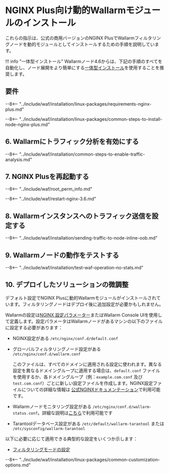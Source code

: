 [img-wl-console-users]:             ../images/check-user-no-2fa.png
[wallarm-status-instr]:             ../admin-en/configure-statistics-service.md
[memory-instr]:                     ../admin-en/configuration-guides/allocate-resources-for-node.md
[waf-directives-instr]:             ../admin-en/configure-parameters-en.md
[ptrav-attack-docs]:                ../attacks-vulns-list.md#path-traversal
[attacks-in-ui-image]:              ../images/admin-guides/test-attacks-quickstart.png
[waf-mode-instr]:                   ../admin-en/configure-wallarm-mode.md
[logging-instr]:                    ../admin-en/configure-logging.md
[proxy-balancer-instr]:             ../admin-en/using-proxy-or-balancer-en.md
[process-time-limit-instr]:         ../admin-en/configure-parameters-en.md#wallarm_process_time_limit
[configure-selinux-instr]:          ../admin-en/configure-selinux.md
[configure-proxy-balancer-instr]:   ../admin-en/configuration-guides/access-to-wallarm-api-via-proxy.md
[update-instr]:                     ../updating-migrating/nginx-modules.md
[install-postanalytics-docs]:        ../../admin-en/installation-postanalytics-en/
[waf-mode-recommendations]:          ../about-wallarm/deployment-best-practices.md#follow-recommended-onboarding-steps
[ip-lists-docs]:                    ../user-guides/ip-lists/overview.md
[versioning-policy]:                ../updating-migrating/versioning-policy.md#version-list
[install-postanalytics-instr]:      ../admin-en/installation-postanalytics-en.md
[waf-installation-instr-latest]:     /installation/nginx-plus/
[img-node-with-several-instances]:  ../images/user-guides/nodes/wallarm-node-with-two-instances.png
[img-create-wallarm-node]:      ../images/user-guides/nodes/create-cloud-node.png
[nginx-custom]:                 custom/custom-nginx-version.md
[node-token]:                       ../quickstart.md#deploy-the-wallarm-filtering-node
[api-token]:                        ../user-guides/settings/api-tokens.md
[wallarm-token-types]:              ../user-guides/nodes/nodes.md#api-and-node-tokens-for-node-creation
[platform]:                         ../installation/supported-deployment-options.md
[inline-docs]:                      inline/overview.md
[oob-docs]:                         oob/overview.md
[oob-advantages-limitations]:       oob/overview.md#advantages-and-limitations
[web-server-mirroring-examples]:    oob/web-server-mirroring/overview.md#examples-of-web-server-configuration-for-traffic-mirroring
[img-grouped-nodes]:                ../images/user-guides/nodes/grouped-nodes.png

# NGINX Plus向け動的Wallarmモジュールのインストール

これらの指示は、公式の商用バージョンのNGINX PlusでWallarmフィルタリングノードを動的モジュールとしてインストールするための手順を説明しています。

!!! info "一体型インストール"
    Wallarmノード4.6からは、下記の手順のすべてを自動化し、ノード展開をより簡単にする[一体型インストール](../installation/nginx/all-in-one.md)を使用することを推奨します。

## 要件

--8<-- "../include/waf/installation/linux-packages/requirements-nginx-plus.md"

--8<-- "../include/waf/installation/linux-packages/common-steps-to-install-node-nginx-plus.md"

## 6. Wallarmにトラフィック分析を有効にする

--8<-- "../include/waf/installation/common-steps-to-enable-traffic-analysis.md"

## 7. NGINX Plusを再起動する

--8<-- "../include/waf/root_perm_info.md"

--8<-- "../include/waf/restart-nginx-3.6.md"

## 8. Wallarmインスタンスへのトラフィック送信を設定する

--8<-- "../include/waf/installation/sending-traffic-to-node-inline-oob.md"

## 9. Wallarmノードの動作をテストする

--8<-- "../include/waf/installation/test-waf-operation-no-stats.md"

## 10. デプロイしたソリューションの微調整

デフォルト設定でNGINX Plusに動的Wallarmモジュールがインストールされています。フィルタリングノードはデプロイ後に追加設定が必要かもしれません。

Wallarmの設定は[NGINX 設定パラメーター](../admin-en/configure-parameters-en.md)またはWallarm Console UIを使用して定義します。設定パラメータはWallarmノードがあるマシンの以下のファイルに設定する必要があります：

* NGINX設定がある `/etc/nginx/conf.d/default.conf`
* グローバルフィルタリングノード設定がある `/etc/nginx/conf.d/wallarm.conf`

    このファイルは、すべてのドメインに適用される設定に使われます。異なる設定を異なるドメイングループに適用する場合は、`default.conf` ファイルを使用するか、各ドメイングループ（例：`example.com.conf` 及び `test.com.conf`）ごとに新しい設定ファイルを作成します。NGINX設定ファイルについての詳細な情報は [公式NGINXドキュメンテーション](https://nginx.org/en/docs/beginners_guide.html)で利用可能です。
* Wallarmノードモニタリング設定がある `/etc/nginx/conf.d/wallarm-status.conf`。詳細な説明は[こちら][wallarm-status-instr]で利用可能です
* Tarantoolデータベース設定がある `/etc/default/wallarm-tarantool` または `/etc/sysconfig/wallarm-tarantool`

以下に必要に応じて適用できる典型的な設定をいくつか示します：

* [フィルタリングモードの設定][waf-mode-instr]

--8<-- "../include/waf/installation/linux-packages/common-customization-options.md"